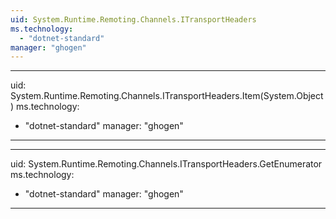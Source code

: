 ```yaml
---
uid: System.Runtime.Remoting.Channels.ITransportHeaders
ms.technology: 
  - "dotnet-standard"
manager: "ghogen"
---
```


---
uid: System.Runtime.Remoting.Channels.ITransportHeaders.Item(System.Object)
ms.technology: 
  - "dotnet-standard"
manager: "ghogen"
---

---
uid: System.Runtime.Remoting.Channels.ITransportHeaders.GetEnumerator
ms.technology: 
  - "dotnet-standard"
manager: "ghogen"
---

